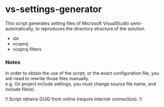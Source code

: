 # vs-settings-generator

This script generates setting files of Microsoft VisualStudio semi-automatically, to reproduces the directory structure of the solution.
* sln
* vcxproj
* vcxproj.filters


### Notes
In order to obtain the use of the script, or the exact configuration file, you will need to rewrite those files manually.  
e.g. On project include settings, you must change source file name, and include file(s).

!! Script obtains GUID from online (require Internet connection). !!
